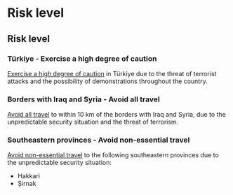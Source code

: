 # Risk level

## Risk level

### Türkiye - Exercise a high degree of caution

[Exercise a high degree of caution](#levels "Risk Levels") in Türkiye due to the threat of terrorist attacks and the possibility of demonstrations throughout the country.

### Borders with Iraq and Syria - Avoid all travel

[Avoid all travel](#levels "Risk Levels") to within 10 km of the borders with Iraq and Syria, due to the unpredictable security situation and the threat of terrorism.

### Southeastern provinces - Avoid non-essential travel

[Avoid non-essential travel](#levels "Risk Levels") to the following southeastern provinces due to the unpredictable security situation:

* Hakkari
* Șirnak
